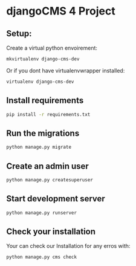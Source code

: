 # djangoCMS 4 Project

## Setup:

Create a virtual python envoirement:

```bash
mkvirtualenv django-cms-dev
```

Or if you dont have virtualenvwrapper installed:

```bash
virtualenv django-cms-dev
```

## Install requirements

```bash
pip install -r requirements.txt
```

## Run the migrations

```bash
python manage.py migrate
```

## Create an admin user

```bash
python manage.py createsuperuser
```

## Start development server

```bash
python manage.py runserver
```

## Check your installation

Your can check our Installation for any erros with:

```bash
python manage.py cms check
```